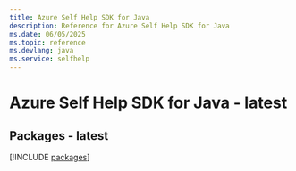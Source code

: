 ```yaml
---
title: Azure Self Help SDK for Java
description: Reference for Azure Self Help SDK for Java
ms.date: 06/05/2025
ms.topic: reference
ms.devlang: java
ms.service: selfhelp
---
```

# Azure Self Help SDK for Java - latest
## Packages - latest
[!INCLUDE [packages](self-help-index.md)]
